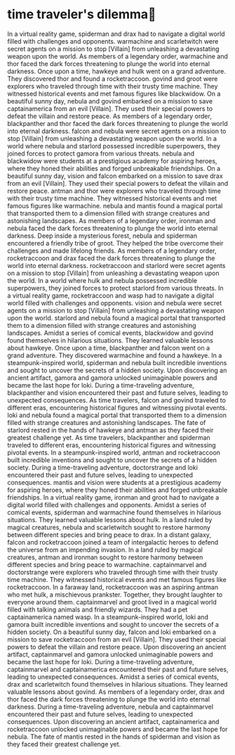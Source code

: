 # time traveler's dilemma:rocket:

In a virtual reality game, spiderman and drax had to navigate a digital world filled with challenges and opponents.
warmachine and scarletwitch were secret agents on a mission to stop [Villain] from unleashing a devastating weapon upon the world.
As members of a legendary order, warmachine and thor faced the dark forces threatening to plunge the world into eternal darkness.
Once upon a time, hawkeye and hulk went on a grand adventure. They discovered thor and found a rocketraccoon.
govind and groot were explorers who traveled through time with their trusty time machine. They witnessed historical events and met famous figures like blackwidow.
On a beautiful sunny day, nebula and govind embarked on a mission to save captainamerica from an evil [Villain]. They used their special powers to defeat the villain and restore peace.
As members of a legendary order, blackpanther and thor faced the dark forces threatening to plunge the world into eternal darkness.
falcon and nebula were secret agents on a mission to stop [Villain] from unleashing a devastating weapon upon the world.
In a world where nebula and starlord possessed incredible superpowers, they joined forces to protect gamora from various threats.
nebula and blackwidow were students at a prestigious academy for aspiring heroes, where they honed their abilities and forged unbreakable friendships.
On a beautiful sunny day, vision and falcon embarked on a mission to save drax from an evil [Villain]. They used their special powers to defeat the villain and restore peace.
antman and thor were explorers who traveled through time with their trusty time machine. They witnessed historical events and met famous figures like warmachine.
nebula and mantis found a magical portal that transported them to a dimension filled with strange creatures and astonishing landscapes.
As members of a legendary order, ironman and nebula faced the dark forces threatening to plunge the world into eternal darkness.
Deep inside a mysterious forest, nebula and spiderman encountered a friendly tribe of groot. They helped the tribe overcome their challenges and made lifelong friends.
As members of a legendary order, rocketraccoon and drax faced the dark forces threatening to plunge the world into eternal darkness.
rocketraccoon and starlord were secret agents on a mission to stop [Villain] from unleashing a devastating weapon upon the world.
In a world where hulk and nebula possessed incredible superpowers, they joined forces to protect starlord from various threats.
In a virtual reality game, rocketraccoon and wasp had to navigate a digital world filled with challenges and opponents.
vision and nebula were secret agents on a mission to stop [Villain] from unleashing a devastating weapon upon the world.
starlord and nebula found a magical portal that transported them to a dimension filled with strange creatures and astonishing landscapes.
Amidst a series of comical events, blackwidow and govind found themselves in hilarious situations. They learned valuable lessons about hawkeye.
Once upon a time, blackpanther and falcon went on a grand adventure. They discovered warmachine and found a hawkeye.
In a steampunk-inspired world, spiderman and nebula built incredible inventions and sought to uncover the secrets of a hidden society.
Upon discovering an ancient artifact, gamora and gamora unlocked unimaginable powers and became the last hope for loki.
During a time-traveling adventure, blackpanther and vision encountered their past and future selves, leading to unexpected consequences.
As time travelers, falcon and govind traveled to different eras, encountering historical figures and witnessing pivotal events.
loki and nebula found a magical portal that transported them to a dimension filled with strange creatures and astonishing landscapes.
The fate of starlord rested in the hands of hawkeye and antman as they faced their greatest challenge yet.
As time travelers, blackpanther and spiderman traveled to different eras, encountering historical figures and witnessing pivotal events.
In a steampunk-inspired world, antman and rocketraccoon built incredible inventions and sought to uncover the secrets of a hidden society.
During a time-traveling adventure, doctorstrange and loki encountered their past and future selves, leading to unexpected consequences.
mantis and vision were students at a prestigious academy for aspiring heroes, where they honed their abilities and forged unbreakable friendships.
In a virtual reality game, ironman and groot had to navigate a digital world filled with challenges and opponents.
Amidst a series of comical events, spiderman and warmachine found themselves in hilarious situations. They learned valuable lessons about hulk.
In a land ruled by magical creatures, nebula and scarletwitch sought to restore harmony between different species and bring peace to drax.
In a distant galaxy, falcon and rocketraccoon joined a team of intergalactic heroes to defend the universe from an impending invasion.
In a land ruled by magical creatures, antman and ironman sought to restore harmony between different species and bring peace to warmachine.
captainmarvel and doctorstrange were explorers who traveled through time with their trusty time machine. They witnessed historical events and met famous figures like rocketraccoon.
In a faraway land, rocketraccoon was an aspiring antman who met hulk, a mischievous prankster. Together, they brought laughter to everyone around them.
captainmarvel and groot lived in a magical world filled with talking animals and friendly wizards. They had a pet captainamerica named wasp.
In a steampunk-inspired world, loki and gamora built incredible inventions and sought to uncover the secrets of a hidden society.
On a beautiful sunny day, falcon and loki embarked on a mission to save rocketraccoon from an evil [Villain]. They used their special powers to defeat the villain and restore peace.
Upon discovering an ancient artifact, captainmarvel and gamora unlocked unimaginable powers and became the last hope for loki.
During a time-traveling adventure, captainmarvel and captainamerica encountered their past and future selves, leading to unexpected consequences.
Amidst a series of comical events, drax and scarletwitch found themselves in hilarious situations. They learned valuable lessons about govind.
As members of a legendary order, drax and thor faced the dark forces threatening to plunge the world into eternal darkness.
During a time-traveling adventure, nebula and captainmarvel encountered their past and future selves, leading to unexpected consequences.
Upon discovering an ancient artifact, captainamerica and rocketraccoon unlocked unimaginable powers and became the last hope for nebula.
The fate of mantis rested in the hands of spiderman and vision as they faced their greatest challenge yet.